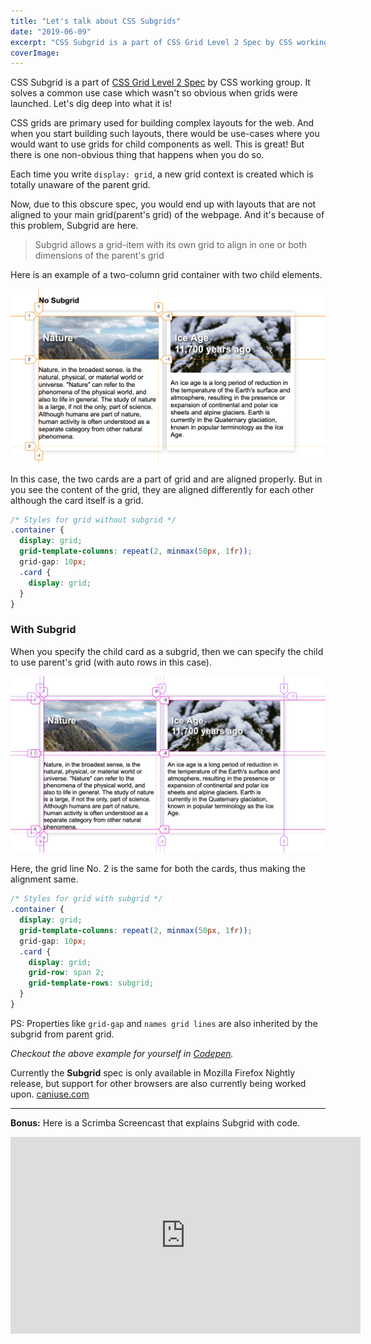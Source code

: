```yaml
---
title: "Let's talk about CSS Subgrids"
date: "2019-06-09"
excerpt: "CSS Subgrid is a part of CSS Grid Level 2 Spec by CSS working group. It solves a common use case which wasn't so obvious when grids were launched. Let's dig deep into what it is!"
coverImage: 
---
```


CSS Subgrid is a part of <a href="https://www.w3.org/TR/css-grid-2/" target="_blank">CSS Grid Level 2 Spec</a> by CSS working group. It solves a common use case which wasn't so obvious when grids were launched. Let's dig deep into what it is!

CSS grids are primary used for building complex layouts for the web. And when you start building such layouts, there would be use-cases where you would want to use grids for child components as well. This is great! But there is one non-obvious thing that happens when you do so.

Each time you write `display: grid`, a new grid context is created which is totally unaware of the parent grid.

Now, due to this obscure spec, you would end up with layouts that are not aligned to your main grid(parent's grid) of the webpage. And it's because of this problem, Subgrid are here.

> Subgrid allows a grid-item with its own grid to align in one or both dimensions of the parent's grid

Here is an example of a two-column grid container with two child elements.

![Grid without subgrid](./grid_with_child.png)

In this case, the two cards are a part of grid and are aligned properly. But in you see the content of the grid, they are aligned differently for each other although the card itself is a grid.

```css
/* Styles for grid without subgrid */
.container {
  display: grid;
  grid-template-columns: repeat(2, minmax(50px, 1fr));
  grid-gap: 10px;
  .card {
    display: grid;
  }
}
```

### With Subgrid

When you specify the child card as a subgrid, then we can specify the child to use parent's grid (with auto rows in this case).

![Grid with subgrid](./grid_with_subgrid.png)

Here, the grid line No. 2 is the same for both the cards, thus making the alignment same.

```css
/* Styles for grid with subgrid */
.container {
  display: grid;
  grid-template-columns: repeat(2, minmax(50px, 1fr));
  grid-gap: 10px;
  .card {
    display: grid;
    grid-row: span 2;
    grid-template-rows: subgrid;
  }
}
```

PS: Properties like `grid-gap` and `names grid lines` are also inherited by the subgrid from parent grid.

_Checkout the above example for yourself in [Codepen](https://codepen.io/apvarun/pen/RmXOzX)._

Currently the __Subgrid__ spec is only available in Mozilla Firefox Nightly release, but support for other browsers are also currently being worked upon. [caniuse.com](https://caniuse.com/#feat=css-subgrid)

---

__Bonus:__ Here is a Scrimba Screencast that explains Subgrid with code.

<iframe width="560" height="315" src="https://scrimba.com/c/cgq2knS6" frameborder="0"></iframe>
